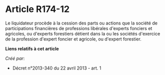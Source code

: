 # Article R174-12

Le liquidateur procède à la cession des parts ou actions que la société de participations financières de professions
libérales d'experts fonciers et agricoles, ou d'experts forestiers détient dans la ou les sociétés d'exercice de la
profession d'expert foncier et agricole, ou d'expert forestier.

**Liens relatifs à cet article**

_Créé par_:

  - Décret n°2013-340 du 22 avril 2013 - art. 1
